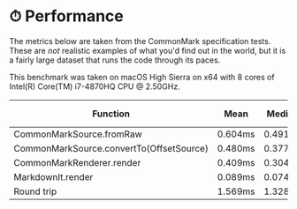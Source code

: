# ⏱ Performance

The metrics below are taken from the CommonMark specification tests. These are _not_ realistic examples of what you'd find out in the world, but it is a fairly large dataset that runs the code through its paces.

This benchmark was taken on macOS High Sierra on x64 with 8 cores of Intel(R) Core(TM) i7-4870HQ CPU @ 2.50GHz.

| Function | Mean | Median | 95th Percentile | Standard Deviation |
|----------|------|--------|-----------------|--------------------|
| CommonMarkSource.fromRaw | 0.604ms | 0.491ms | 1.239ms | 0.402ms |
| CommonMarkSource.convertTo(OffsetSource) | 0.480ms | 0.377ms | 1.009ms | 0.323ms |
| CommonMarkRenderer.render | 0.409ms | 0.304ms | 0.935ms | 0.344ms |
| MarkdownIt.render | 0.089ms | 0.074ms | 0.156ms | 0.112ms |
| Round trip | 1.569ms | 1.328ms | 3.050ms | 0.871ms |
